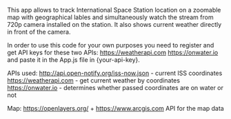 This app allows to track International Space Station location on a zoomable map with geographical lables and simultaneously watch the stream from 720p camera installed on the station. It also shows current weather directly in front of the camera.



In order to use this code for your own purposes you need to register and get API keys for these two APIs:
https://weatherapi.com
https://onwater.io
and paste it in the App.js file in {your-api-key}.

APIs used: 
http://api.open-notify.org/iss-now.json - current ISS coordinates
https://weatherapi.com - get current weather by coordinates 
https://onwater.io - determines whether passed coordinates are on water or not

Map:
https://openlayers.org/ + https://www.arcgis.com API for the map data
